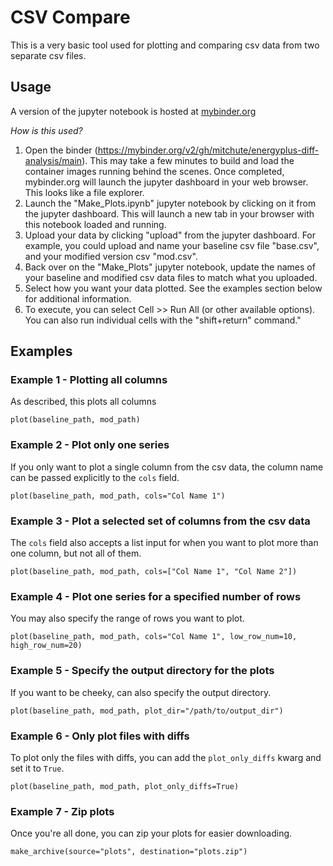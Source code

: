 # CSV Compare

This is a very basic tool used for plotting and comparing csv data from two separate csv files.

## Usage

A version of the jupyter notebook is hosted at [mybinder.org](https://mybinder.org/v2/gh/mitchute/energyplus-diff-analysis/main)

*How is this used?*

1. Open the binder (https://mybinder.org/v2/gh/mitchute/energyplus-diff-analysis/main). This may take a few minutes to build and load the container images running behind the scenes. Once completed, mybinder.org will launch the jupyter dashboard in your web browser. This looks like a file explorer.
2. Launch the "Make_Plots.ipynb" jupyter notebook by clicking on it from the jupyter dashboard. This will launch a new tab in your browser with this notebook loaded and running.
3. Upload your data by clicking "upload" from the jupyter dashboard. For example, you could upload and name your baseline csv file "base.csv", and your modified version csv "mod.csv".
4. Back over on the "Make_Plots" jupyter notebook, update the names of your baseline and modified csv data files to match what you uploaded.
5. Select how you want your data plotted. See the examples section below for additional information.
6. To execute, you can select Cell >> Run All (or other available options). You can also run individual cells with the "shift+return" command."

## Examples

### Example 1 - Plotting all columns

As described, this plots all columns

```plot(baseline_path, mod_path)```

### Example 2 - Plot only one series

If you only want to plot a single column from the csv data, the column name can be passed explicitly to the ```cols``` field.

```plot(baseline_path, mod_path, cols="Col Name 1")```

### Example 3 - Plot a selected set of columns from the csv data

The ```cols``` field also accepts a list input for when you want to plot more than one column, but not all of them.

```plot(baseline_path, mod_path, cols=["Col Name 1", "Col Name 2"])```

### Example 4 - Plot one series for a specified number of rows

You may also specify the range of rows you want to plot.

```plot(baseline_path, mod_path, cols="Col Name 1", low_row_num=10, high_row_num=20)```

### Example 5 - Specify the output directory for the plots

If you want to be cheeky, can also specify the output directory.

```plot(baseline_path, mod_path, plot_dir="/path/to/output_dir")```

### Example 6 - Only plot files with diffs

To plot only the files with diffs, you can add the `plot_only_diffs` kwarg and set it to `True`.

```plot(baseline_path, mod_path, plot_only_diffs=True)```

### Example 7 - Zip plots

Once you're all done, you can zip your plots for easier downloading.

```make_archive(source="plots", destination="plots.zip")```
